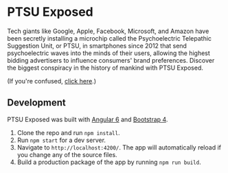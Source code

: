 # PTSU Exposed

Tech giants like Google, Apple, Facebook, Microsoft, and Amazon have been secretly installing a microchip called the Psychoelectric Telepathic Suggestion Unit, or PTSU, in smartphones since 2012 that send psychoelectric waves into the minds of their users, allowing the highest bidding advertisers to influence consumers' brand preferences. Discover the biggest conspiracy in the history of mankind with PTSU Exposed. 

(If you're confused, [click here](https://www.tannerkrewson.com/ptsu/secret).)

## Development

PTSU Exposed was built with [Angular 6](https://angular.io/) and [Bootstrap 4](https://getbootstrap.com/).

1. Clone the repo and run `npm install`.
2. Run `npm start` for a dev server. 
3. Navigate to `http://localhost:4200/`. The app will automatically reload if you change any of the source files.
4. Build a production package of the app by running `npm run build`.
